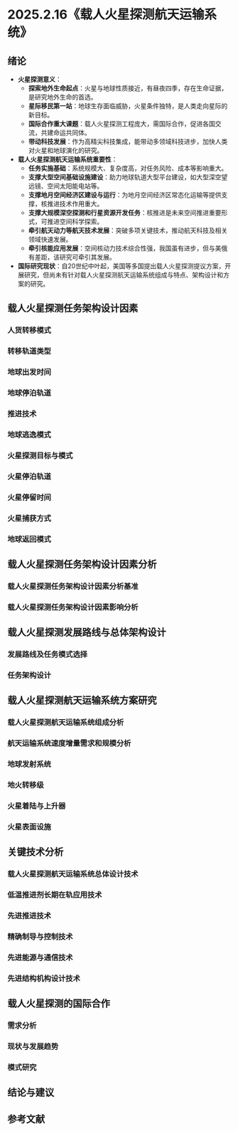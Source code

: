 # 2025.2.16《载人火星探测航天运输系统》
## 绪论
- **火星探测意义**：
    - **探索地外生命起点**：火星与地球性质接近，有昼夜四季，存在生命证据，是研究地外生命的首选。
    - **星际移民第一站**：地球生存面临威胁，火星条件独特，是人类走向星际的新目标。
    - **国际合作重大课题**：载人火星探测工程庞大，需国际合作，促进各国交流，共建命运共同体。
    - **带动科技发展**：作为高精尖科技集成，能带动多领域科技进步，加快人类对火星和地球演化的研究。 
- **载人火星探测航天运输系统重要性**：
    - **任务实施基础**：系统规模大、复杂度高，对任务风险、成本等影响重大。
    - **支撑大型空间基础设施建设**：助力地球轨道大型平台建设，如大型深空望远镜、空间太阳能电站等。
    - **支撑地月空间经济区建设与运行**：为地月空间经济区常态化运输等提供支撑，核推进技术作用重大。
    - **支撑大规模深空探测和行星资源开发任务**：核推进是未来空间推进重要形式，可推进空间科学探索。
    - **牵引航天动力等航天技术发展**：突破多项关键技术，推动航天科技及相关领域快速发展。
    - **牵引核能应用发展**：空间核动力技术综合性强，我国虽有进步，但与美俄有差距，该研究可牵引其发展。
- **国际研究现状**：自20世纪中叶起，美国等多国提出载人火星探测提议方案，开展研究，但尚未有针对载人火星探测航天运输系统组成与特点、架构设计和方案的研究。 
## 载人火星探测任务架构设计因素
### 人货转移模式
### 转移轨道类型
### 地球出发时间
### 地球停泊轨道
### 推进技术
### 地球逃逸模式
### 火星探测目标与模式
### 火星停泊轨道
### 火星停留时间
### 火星捕获方式
### 地球返回模式
## 载人火星探测任务架构设计因素分析
### 载人火星探测任务架构设计因素分析基准
### 载人火星探测任务架构设计因素影响分析
## 载人火星探测发展路线与总体架构设计
### 发展路线及任务模式选择
### 任务架构设计
## 载人火星探测航天运输系统方案研究
### 载人火星探测航天运输系统组成分析
### 航天运输系统速度增量需求和规模分析
### 地球发射系统
### 地火转移级
### 火星着陆与上升器
### 火星表面设施
## 关键技术分析
### 载人火星探测航天运输系统总体设计技术
### 低温推进剂长期在轨应用技术
### 先进推进技术
### 精确制导与控制技术
### 先进能源与通信技术
### 先进结构机构设计技术
## 载人火星探测的国际合作
### 需求分析
### 现状与发展趋势
### 模式研究
## 结论与建议
## 参考文献